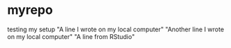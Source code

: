 # myrepo
testing my setup
"A line I wrote on my local computer" 
"Another line I wrote on my local computer" 
"A line from RStudio"
